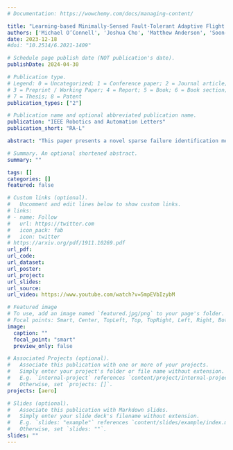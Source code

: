 ```yaml
---
# Documentation: https://wowchemy.com/docs/managing-content/

title: "Learning-based Minimally-Sensed Fault-Tolerant Adaptive Flight Control"
authors: ['Michael O’Connell', 'Joshua Cho', 'Matthew Anderson', 'Soon-Jo Chung']
date: 2023-12-18
#doi: "10.2514/6.2021-1409"

# Schedule page publish date (NOT publication's date).
publishDate: 2024-04-30

# Publication type.
# Legend: 0 = Uncategorized; 1 = Conference paper; 2 = Journal article;
# 3 = Preprint / Working Paper; 4 = Report; 5 = Book; 6 = Book section;
# 7 = Thesis; 8 = Patent
publication_types: ["2"]

# Publication name and optional abbreviated publication name.
publication: "IEEE Robotics and Automation Letters"
publication_short: "RA-L"

abstract: "This paper presents a novel sparse failure identification method along with rapid control reconstitution using deep neural networks for detecting and compensating for motor failures in multirotor aircraft. The presented method leverages a reformulation of the Neural-Fly online adaptation algorithm and a unique control allocation update approach to prevent motor saturation and improve tracking performance in the presence of modeling errors and actuator faults. Experimental fl ight results demonstrate the ability of the method to maintain control of an aircraft by isolating motor failures and reallocating control in under one second, whilst also reducing the trajectory tracking error by 48 % compared to the baseline. When direct motor speed sensing is available, the proposed allocation algorithm and control architecture enables almost instantaneous failure compensation. The fi ndings of this study contribute to the development of robust fault detection and compensation strategies for over-actuated aircraft, enhancing aircraft safety and reliability in a wide range of applications."

# Summary. An optional shortened abstract.
summary: ""

tags: []
categories: []
featured: false

# Custom links (optional).
#   Uncomment and edit lines below to show custom links.
# links:
# - name: Follow
#   url: https://twitter.com
#   icon_pack: fab
#   icon: twitter
# https://arxiv.org/pdf/1911.10269.pdf
url_pdf:
url_code: 
url_dataset:
url_poster:
url_project:
url_slides:
url_source:
url_video: https://www.youtube.com/watch?v=5mpEVbIzybM

# Featured image
# To use, add an image named `featured.jpg/png` to your page's folder. 
# Focal points: Smart, Center, TopLeft, Top, TopRight, Left, Right, BottomLeft, Bottom, BottomRight.
image:
  caption: ""
  focal_point: "smart"
  preview_only: false

# Associated Projects (optional).
#   Associate this publication with one or more of your projects.
#   Simply enter your project's folder or file name without extension.
#   E.g. `internal-project` references `content/project/internal-project/index.md`.
#   Otherwise, set `projects: []`.
projects: [aero]

# Slides (optional).
#   Associate this publication with Markdown slides.
#   Simply enter your slide deck's filename without extension.
#   E.g. `slides: "example"` references `content/slides/example/index.md`.
#   Otherwise, set `slides: ""`.
slides: ""
---
```

